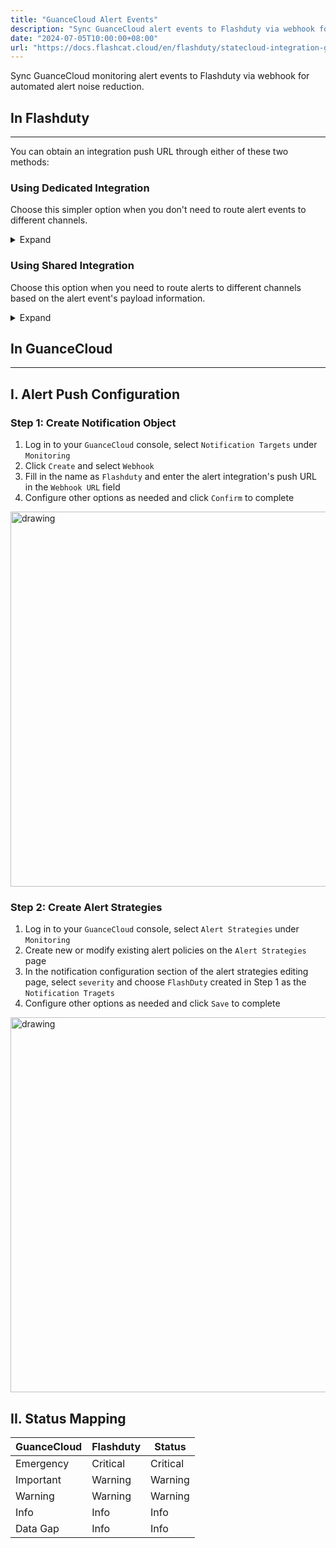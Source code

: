 ```yaml
---
title: "GuanceCloud Alert Events"
description: "Sync GuanceCloud alert events to Flashduty via webhook for automated alert noise reduction"
date: "2024-07-05T10:00:00+08:00"
url: "https://docs.flashcat.cloud/en/flashduty/statecloud-integration-guide"
---
```


Sync GuanceCloud monitoring alert events to Flashduty via webhook for automated alert noise reduction.

<div class="hide">

## In Flashduty
---
You can obtain an integration push URL through either of these two methods:

### Using Dedicated Integration

Choose this simpler option when you don't need to route alert events to different channels.

<details>
  <summary>Expand</summary>
  
  1. Go to the Flashduty console, select **Channel**, and enter a specific channel's details page
  2. Select the **Integrations** tab, click **Add Integration** to enter the integration page
  3. Select **GuanceCloud** integration and click **Save** to generate a card
  4. Click the generated card to view the **push URL**, copy it for later use, and you're done

</details>

### Using Shared Integration

Choose this option when you need to route alerts to different channels based on the alert event's payload information.

<details>
  <summary>Expand</summary>
  
  1. Go to the Flashduty console, select **Integration Center=>Alert Events** to enter the integration selection page
  2. Select **GuanceCloud** integration:
        - **Integration Name**: Define a name for this integration
  3. Click **Save** and copy the newly generated **push URL** for later use
  4. Click **Create Route** to configure routing rules for the integration. You can match different alerts to different channels based on conditions, or set a default channel as a fallback and adjust as needed later
  5. Done
    
</details>
</div>

## In GuanceCloud
---

<div class="md-block">

## I. Alert Push Configuration

### Step 1: Create Notification Object
1. Log in to your `GuanceCloud` console, select `Notification Targets` under `Monitoring`
2. Click `Create` and select `Webhook`
3. Fill in the name as `Flashduty` and enter the alert integration's <span class='integration_url'>push URL</span> in the `Webhook URL` field
4. Configure other options as needed and click `Confirm` to complete

<img alt="drawing" width="600" src="https://download.flashcat.cloud/flashduty/doc/en/fd/guance-1.png" />

### Step 2: Create Alert Strategies

1. Log in to your `GuanceCloud` console, select `Alert Strategies` under `Monitoring`
2. Create new or modify existing alert policies on the `Alert Strategies` page
3. In the notification configuration section of the alert strategies editing page, select `severity` and choose `FlashDuty` created in Step 1 as the `Notification Tragets`
4. Configure other options as needed and click `Save` to complete

<img alt="drawing" width="600" src="https://download.flashcat.cloud/flashduty/doc/zh/en/guance-2.png" />

</dev>

## II. Status Mapping

<div class="md-block">

| GuanceCloud | Flashduty | Status |
| ---------- | -------- | ---- |
| Emergency | Critical | Critical |
| Important | Warning | Warning |
| Warning | Warning | Warning |
| Info | Info | Info |
| Data Gap | Info | Info |

</div>
